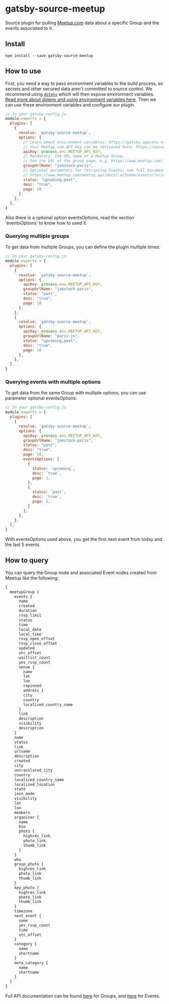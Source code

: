 # gatsby-source-meetup

Source plugin for pulling [Meetup.com](https://www.meetup.com/) data about a specific Group and the events associated to it.

## Install

`npm install --save gatsby-source-meetup`

## How to use

First, you need a way to pass environment variables to the build process, so secrets and other secured data aren't committed to source control. We recommend using [`dotenv`](https://github.com/motdotla/dotenv) which will then expose environment variables. [Read more about dotenv and using environment variables here](envvars). Then we can _use_ these environment variables and configure our plugin.

```javascript
// In your gatsby-config.js
module.exports = {
  plugins: [
    {
      resolve: `gatsby-source-meetup`,
      options: {
        // Learn about environment variables: https://gatsby.app/env-vars
        // Your Meetup.com API key can be retrieved here: https://secure.meetup.com/fr-FR/meetup_api/key/
        apiKey: process.env.MEETUP_API_KEY,
        // Mandatory: the URL name of a Meetup Group.
        // See the URL of the group page, e.g. https://www.meetup.com/fr-FR/jamstack-paris
        groupUrlName: "jamstack-paris",
        // Optional parameters for retrieving Events, see full documentation at
        // https://www.meetup.com/meetup_api/docs/:urlname/events/?uri=%2Fmeetup_api%2Fdocs%2F%3Aurlname%2Fevents%2F#list
        status: "upcoming,past",
        desc: "true",
        page: 10
      },
    },
  ],
}
```

Also there is a optional option eventsOptions, read the section 'eventsOptions' to know how to used it.

### Querying multiple groups

To get data from multiple Groups, you can define the plugin multiple times:

```javascript
// In your gatsby-config.js
module.exports = {
  plugins: [
    {
      resolve: `gatsby-source-meetup`,
      options: {
        apiKey: process.env.MEETUP_API_KEY,
        groupUrlName: "jamstack-paris",
        status: "past",
        desc: "true",
        page: 10
      },
    },
    {
      resolve: `gatsby-source-meetup`,
      options: {
        apiKey: process.env.MEETUP_API_KEY,
        groupUrlName: "paris-js",
        status: "upcoming,past",
        desc: "true",
        page: 10
      },
    },
  ],
}
```

### Querying events with multiple options

To get data from the same Group with multiple options, you can use parameter optional eventsOptions:

```javascript
// In your gatsby-config.js
module.exports = {
  plugins: [
    {
      resolve: `gatsby-source-meetup`,
      options: {
        apiKey: process.env.MEETUP_API_KEY,
        groupUrlName: "jamstack-paris",
        status: "past",
        desc: "true",
        page: 10,
        eventsOptions: [
          {
            status: `upcoming`,
            desc: `true`,
            page: 1,
          },
          {
            status: `past`,
            desc: `true`,
            page: 5,
          }
        ],
      },
    },
  ],
}
```

With eventsOptions used above, you get the first next event from today and the last 5 events.

## How to query

You can query the Group node and associated Event nodes created from Meetup like the following:

```graphql
{
  meetupGroup {
    events {
      name
      created
      duration
      rsvp_limit
      status
      time
      local_date
      local_time
      rsvp_open_offset
      rsvp_close_offset
      updated
      utc_offset
      waitlist_count
      yes_rsvp_count
      venue {
        name
        lat
        lon
        repinned
        address_1
        city
        country
        localized_country_name
      }
      link
      description
      visibility
      description
    }
    name
    status
    link
    urlname
    description
    created
    city
    untranslated_city
    country
    localized_country_name
    localized_location
    state
    join_mode
    visibility
    lat
    lon
    members
    organizer {
      name
      bio
      photo {
        highres_link
        photo_link
        thumb_link
      }
    }
    who
    group_photo {
      highres_link
      photo_link
      thumb_link
    }
    key_photo {
      highres_link
      photo_link
      thumb_link
    }
    timezone
    next_event {
      name
      yes_rsvp_count
      time
      utc_offset
    }
    category {
      name
      shortname
    }
    meta_category {
      name
      shortname
    }
  }
}
```

Full API documentation can be found [here](https://www.meetup.com/fr-FR/meetup_api/docs/:urlname/?uri=%2Fmeetup_api%2Fdocs%2F%3Aurlname%2F#get) for Groups, and [here](https://www.meetup.com/fr-FR/meetup_api/docs/:urlname/events/?uri=%2Fmeetup_api%2Fdocs%2F%3Aurlname%2Fevents%2F#list) for Events.

